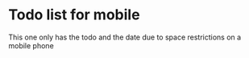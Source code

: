 # Todo list for mobile
 This one only has the todo and the date due to space restrictions on a mobile phone
